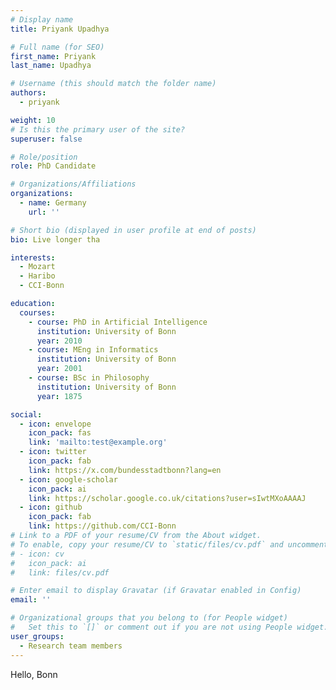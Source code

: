 ```yaml
---
# Display name
title: Priyank Upadhya

# Full name (for SEO)
first_name: Priyank
last_name: Upadhya

# Username (this should match the folder name)
authors:
  - priyank

weight: 10
# Is this the primary user of the site?
superuser: false

# Role/position
role: PhD Candidate

# Organizations/Affiliations
organizations:
  - name: Germany
    url: ''

# Short bio (displayed in user profile at end of posts)
bio: Live longer tha

interests:
  - Mozart
  - Haribo
  - CCI-Bonn

education:
  courses:
    - course: PhD in Artificial Intelligence
      institution: University of Bonn
      year: 2010
    - course: MEng in Informatics
      institution: University of Bonn
      year: 2001
    - course: BSc in Philosophy
      institution: University of Bonn
      year: 1875

social:
  - icon: envelope
    icon_pack: fas
    link: 'mailto:test@example.org'
  - icon: twitter
    icon_pack: fab
    link: https://x.com/bundesstadtbonn?lang=en
  - icon: google-scholar
    icon_pack: ai
    link: https://scholar.google.co.uk/citations?user=sIwtMXoAAAAJ
  - icon: github
    icon_pack: fab
    link: https://github.com/CCI-Bonn
# Link to a PDF of your resume/CV from the About widget.
# To enable, copy your resume/CV to `static/files/cv.pdf` and uncomment the lines below.
# - icon: cv
#   icon_pack: ai
#   link: files/cv.pdf

# Enter email to display Gravatar (if Gravatar enabled in Config)
email: ''

# Organizational groups that you belong to (for People widget)
#   Set this to `[]` or comment out if you are not using People widget.
user_groups:
  - Research team members
---
```


Hello, Bonn
